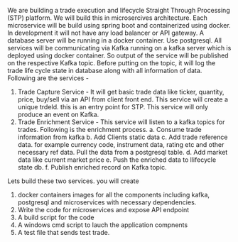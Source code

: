We are building a trade execution and lifecycle Straight Through Processing (STP) platform. We will build this in microsercives architecture. Each microservice will be build using spring boot and containerized using docker. In development it will not have any load balancer or API gateway.
A database server will be running in a docker container. Use postgresql.
All services will be communicating via Kafka running on a kafka server which is deployed using docker container. So output of the service will be published on the respective Kafka topic. Before putting on the topic, it will log the trade life cycle state in database along with all information of data.
Following are the services - 
1. Trade Capture Service - It will get basic trade data like ticker, quantity, price, buy/sell via an API from client front end. This service will create a unique trdeId. this is an entry point for STP. This service will only produce an event on Kafka.
2. Trade Enrichment Service - This service will listen to a kafka topics for trades. Following is the enrichment process.
    a. Consume trade information from kafka
    b. Add Clients static data
    c. Add trade reference data. for example currency code, instrument data, rating etc and other necessary ref data. Pull the data from a postgresql table.
    d. Add market data like current market price
    e. Push the enriched data to llifecycle state db.
    f. Publish enriched record on Kafka topic.

Lets build these two services. you will create 
1. docker containers images for all the components including kafka, postgresql and microservices with necessary dependencies.
2. Write the code for microservices and expose API endpoint
3. A build script for the code
4. A windows cmd script to lauch the application compnents
5. A test file that sends test trade.
